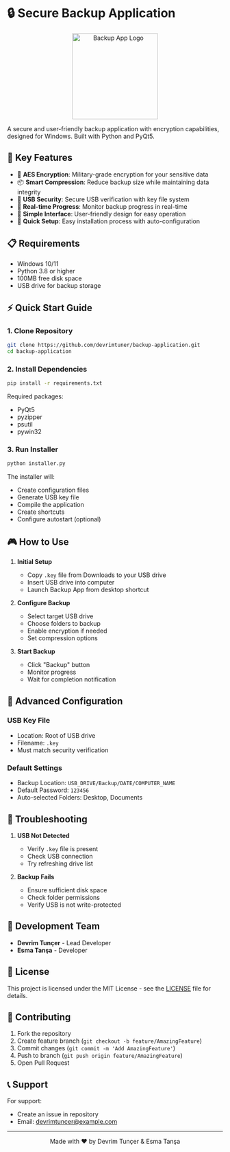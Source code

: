 # 🔒 Secure Backup Application

<p align="center">
  <img src="icon_backup.ico" alt="Backup App Logo" width="200"/>
</p>

A secure and user-friendly backup application with encryption capabilities, designed for Windows. Built with Python and PyQt5.

## 🌟 Key Features

- 🔐 **AES Encryption**: Military-grade encryption for your sensitive data
- 📦 **Smart Compression**: Reduce backup size while maintaining data integrity
- 💾 **USB Security**: Secure USB verification with key file system
- 🔄 **Real-time Progress**: Monitor backup progress in real-time
- 🎯 **Simple Interface**: User-friendly design for easy operation
- 🚀 **Quick Setup**: Easy installation process with auto-configuration

## 📋 Requirements

- Windows 10/11
- Python 3.8 or higher
- 100MB free disk space
- USB drive for backup storage

## ⚡ Quick Start Guide

### 1. Clone Repository
```bash
git clone https://github.com/devrimtuner/backup-application.git
cd backup-application
```

### 2. Install Dependencies
```bash
pip install -r requirements.txt
```

Required packages:
- PyQt5
- pyzipper
- psutil
- pywin32

### 3. Run Installer
```bash
python installer.py
```

The installer will:
- Create configuration files
- Generate USB key file
- Compile the application
- Create shortcuts
- Configure autostart (optional)

## 🎮 How to Use

1. **Initial Setup**
   - Copy `.key` file from Downloads to your USB drive
   - Insert USB drive into computer
   - Launch Backup App from desktop shortcut

2. **Configure Backup**
   - Select target USB drive
   - Choose folders to backup
   - Enable encryption if needed
   - Set compression options

3. **Start Backup**
   - Click "Backup" button
   - Monitor progress
   - Wait for completion notification

## 🔧 Advanced Configuration

### USB Key File
- Location: Root of USB drive
- Filename: `.key`
- Must match security verification

### Default Settings
- Backup Location: `USB_DRIVE/Backup/DATE/COMPUTER_NAME`
- Default Password: `123456`
- Auto-selected Folders: Desktop, Documents

## 🛟 Troubleshooting

1. **USB Not Detected**
   - Verify `.key` file is present
   - Check USB connection
   - Try refreshing drive list

2. **Backup Fails**
   - Ensure sufficient disk space
   - Check folder permissions
   - Verify USB is not write-protected

## 👥 Development Team

- **Devrim Tunçer** - Lead Developer
- **Esma Tanşa** - Developer

## 📄 License

This project is licensed under the MIT License - see the [LICENSE](LICENSE) file for details.

## 🤝 Contributing

1. Fork the repository
2. Create feature branch (`git checkout -b feature/AmazingFeature`)
3. Commit changes (`git commit -m 'Add AmazingFeature'`)
4. Push to branch (`git push origin feature/AmazingFeature`)
5. Open Pull Request

## 📞 Support

For support:
- Create an issue in repository
- Email: devrimtuncer@example.com

---
<p align="center">
  Made with ❤️ by Devrim Tunçer & Esma Tanşa
</p>

